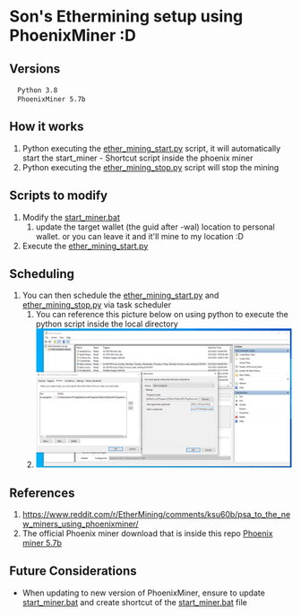 # Son's Ethermining setup using PhoenixMiner :D

## Versions
      Python 3.8
      PhoenixMiner 5.7b


## How it works
1. Python executing the [ether_mining_start.py](ether_mining_start.py) script, it will automatically start the start_miner - Shortcut script inside the phoenix miner
2. Python executing the [ether_mining_stop.py](ether_mining_stop.py) script will stop the mining

## Scripts to modify
1. Modify the [start_miner.bat](/PhoenixMiner_5.4c_Windows/start_miner.bat)
    1. update the target wallet (the guid after -wal) location to personal wallet. or you can leave it and it'll mine to my location :D
2. Execute the [ether_mining_start.py](ether_mining_start.py)

## Scheduling
1. You can then schedule the [ether_mining_start.py](ether_mining_start.py) and [ether_mining_stop.py](ether_mining_stop.py) via task scheduler
   1. You can reference this picture below on using python to execute the python script inside the local directory
   2. ![task scheduler](https://github.com/sonphan1/crypto_mining/blob/master/reference/schedule%20etherminer.png)

## References
1. https://www.reddit.com/r/EtherMining/comments/ksu60b/psa_to_the_new_miners_using_phoenixminer/
2. The official Phoenix miner download that is inside this repo [Phoenix miner 5.7b](https://bitcointalk.org/index.php?topic=2647654.0)


## Future Considerations
- When updating to new version of PhoenixMiner, ensure to update [start_miner.bat](/PhoenixMiner_5.4c_Windows/start_miner.bat) and create shortcut of the [start_miner.bat](/PhoenixMiner_5.4c_Windows/start_miner.bat) file

